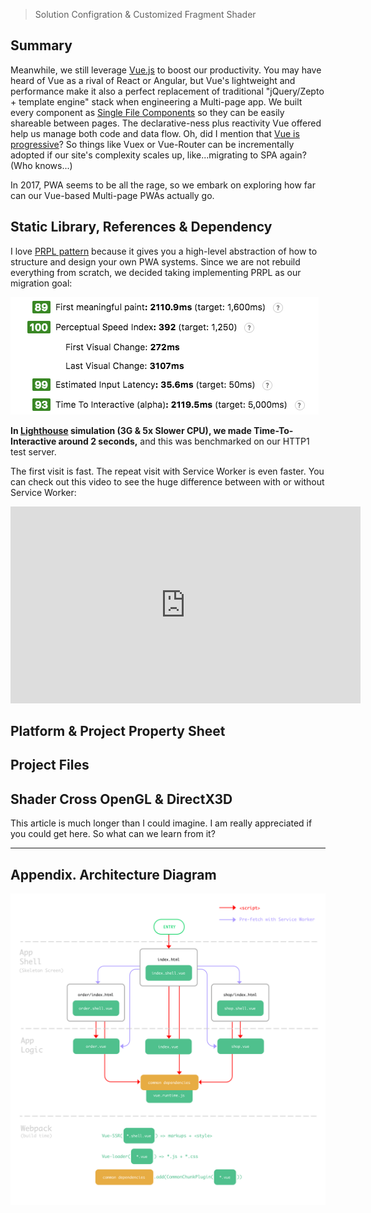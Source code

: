 > Solution Configration & Customized Fragment Shader


## Summary

Meanwhile, we still leverage [Vue.js](http://vuejs.org/) to boost our productivity. You may have heard of Vue as a rival of React or Angular, but Vue's lightweight and performance make it also a perfect replacement of traditional "jQuery/Zepto + template engine" stack when engineering a Multi-page app. We built every component as [Single File Components](http://vuejs.org/v2/guide/single-file-components.html) so they can be easily shareable between pages. The declarative-ness plus reactivity Vue offered help us manage both code and data flow. Oh, did I mention that [Vue is progressive](https://www.youtube.com/watch?v=pBBSp_iIiVM)? So things like Vuex or Vue-Router can be incrementally adopted if our site's complexity scales up, like...migrating to SPA again? (Who knows...)
 
In 2017, PWA seems to be all the rage, so we embark on exploring how far can our Vue-based Multi-page PWAs actually go.

## Static Library, References & Dependency

I love [PRPL pattern][1] because it gives you a high-level abstraction of how to structure and design your own PWA systems. Since we are not rebuild everything from scratch, we decided taking implementing PRPL as our migration goal:

![](/img/in-post/post-eleme-pwa/Lighthouse-before.png)

**In [Lighthouse](https://developers.google.com/web/tools/lighthouse/) simulation (3G & 5x Slower CPU), we made Time-To-Interactive around 2 seconds,** and this was benchmarked on our HTTP1 test server. 

The first visit is fast. The repeat visit with Service Worker is even faster. You can check out this video to see the huge difference between with or without Service Worker:

<iframe width="560" height="315" src="https://www.youtube.com/embed/mbi_WnunJa8" frameborder="0" allowfullscreen></iframe>

## Platform & Project Property Sheet

## Project Files

## Shader Cross OpenGL & DirectX3D

This article is much longer than I could imagine. I am really appreciated if you could get here. So what can we learn from it?


---

## Appendix. Architecture Diagram

![](/img/in-post/post-eleme-pwa/Architecture.png)

[1]: https://developers.google.com/web/fundamentals/performance/prpl-pattern/
